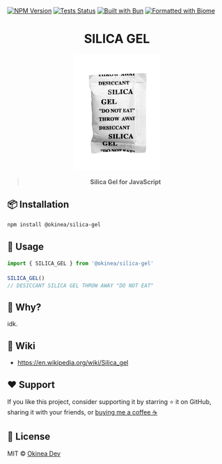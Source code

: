 <!-- markdownlint-disable first-line-h1 -->

[![NPM Version](https://img.shields.io/npm/v/@okinea/silica-gel?logo=npm&logoColor=212121&label=version&labelColor=FAFAFA&color=212121)](https://npmjs.com/package/aboutproject) [![Tests Status](https://img.shields.io/github/actions/workflow/status/okineadev/silica-gel/test.yml?label=tests&labelColor=212121)](https://github.com/okineadev/silica-gel/actions/workflows/test.yml) [![Built with Bun](https://img.shields.io/badge/Built_with-Bun-fbf0df?logo=bun&labelColor=212121)](https://bun.sh) [![Formatted with Biome](https://img.shields.io/badge/Formatted_with-Biome-60a5fa?style=flat&logo=biome&labelColor=212121)](https://biomejs.dev/)

<!-- markdownlint-capture -->
<!-- markdownlint-disable no-inline-html heading-start-left -->
<div align="center">

  # SILICA GEL

  <img alt="Silica Gel" src="assets/silicagel.png" width="200" />

  > **Silica Gel for JavaScript**
</div>
<!-- markdownlint-restore -->

## 📦 Installation

```bash
npm install @okinea/silica-gel
```

## 🚀 Usage

```typescript
import { SILICA_GEL } from '@okinea/silica-gel'

SILICA_GEL()
// DESICCANT SILICA GEL THROW AWAY "DO NOT EAT"
```

## 🤔 Why?

idk.

## 📑 Wiki

- <https://en.wikipedia.org/wiki/Silica_gel>

## ❤️ Support

If you like this project, consider supporting it by starring ⭐ it on GitHub, sharing it with your friends, or [buying me a coffee ☕](https://github.com/okineadev/silica-gel?sponsor=1)

## 📝 License

MIT © [Okinea Dev](https://github.com/okineadev)

